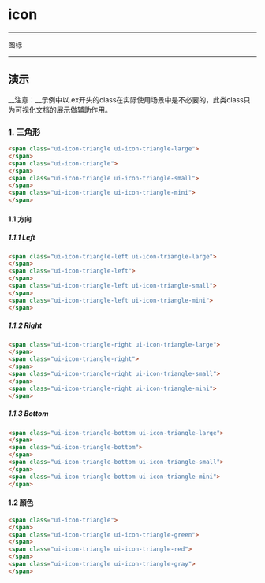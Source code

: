 # icon

---

图标

---

## 演示

<link type="text/css" rel="stylesheet" media="screen" href="src/icon.css">
<link type="text/css" rel="stylesheet" media="screen" href="src/ex.css">

__注意：__示例中以.ex开头的class在实际使用场景中是不必要的，此类class只为可视化文档的展示做辅助作用。

### 1. 三角形

````html
<span class="ui-icon-triangle ui-icon-triangle-large">
</span>
<span class="ui-icon-triangle">
</span>
<span class="ui-icon-triangle ui-icon-triangle-small">
</span>
<span class="ui-icon-triangle ui-icon-triangle-mini">
</span>
````

#### 1.1 方向

##### 1.1.1 Left

````html
<span class="ui-icon-triangle-left ui-icon-triangle-large">
</span>
<span class="ui-icon-triangle-left">
</span>
<span class="ui-icon-triangle-left ui-icon-triangle-small">
</span>
<span class="ui-icon-triangle-left ui-icon-triangle-mini">
</span>
````

##### 1.1.2 Right

````html
<span class="ui-icon-triangle-right ui-icon-triangle-large">
</span>
<span class="ui-icon-triangle-right">
</span>
<span class="ui-icon-triangle-right ui-icon-triangle-small">
</span>
<span class="ui-icon-triangle-right ui-icon-triangle-mini">
</span>
````

##### 1.1.3 Bottom

````html
<span class="ui-icon-triangle-bottom ui-icon-triangle-large">
</span>
<span class="ui-icon-triangle-bottom">
</span>
<span class="ui-icon-triangle-bottom ui-icon-triangle-small">
</span>
<span class="ui-icon-triangle-bottom ui-icon-triangle-mini">
</span>
````

#### 1.2 顏色

````html
<span class="ui-icon-triangle">
</span>
<span class="ui-icon-triangle ui-icon-triangle-green">
</span>
<span class="ui-icon-triangle ui-icon-triangle-red">
</span>
<span class="ui-icon-triangle ui-icon-triangle-gray">
</span>
````
